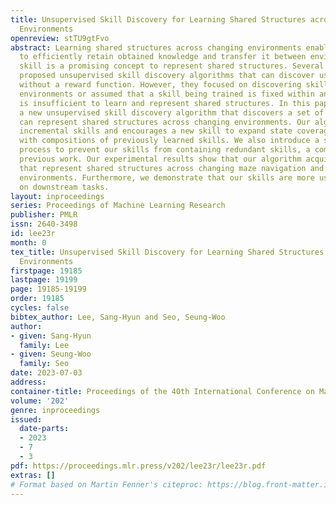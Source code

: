```yaml
---
title: Unsupervised Skill Discovery for Learning Shared Structures across Changing
  Environments
openreview: stTU9gtFvo
abstract: Learning shared structures across changing environments enables an agent
  to efficiently retain obtained knowledge and transfer it between environments. A
  skill is a promising concept to represent shared structures. Several recent works
  proposed unsupervised skill discovery algorithms that can discover useful skills
  without a reward function. However, they focused on discovering skills in stationary
  environments or assumed that a skill being trained is fixed within an episode, which
  is insufficient to learn and represent shared structures. In this paper, we introduce
  a new unsupervised skill discovery algorithm that discovers a set of skills that
  can represent shared structures across changing environments. Our algorithm trains
  incremental skills and encourages a new skill to expand state coverage obtained
  with compositions of previously learned skills. We also introduce a skill evaluation
  process to prevent our skills from containing redundant skills, a common issue in
  previous work. Our experimental results show that our algorithm acquires skills
  that represent shared structures across changing maze navigation and locomotion
  environments. Furthermore, we demonstrate that our skills are more useful than baselines
  on downstream tasks.
layout: inproceedings
series: Proceedings of Machine Learning Research
publisher: PMLR
issn: 2640-3498
id: lee23r
month: 0
tex_title: Unsupervised Skill Discovery for Learning Shared Structures across Changing
  Environments
firstpage: 19185
lastpage: 19199
page: 19185-19199
order: 19185
cycles: false
bibtex_author: Lee, Sang-Hyun and Seo, Seung-Woo
author:
- given: Sang-Hyun
  family: Lee
- given: Seung-Woo
  family: Seo
date: 2023-07-03
address: 
container-title: Proceedings of the 40th International Conference on Machine Learning
volume: '202'
genre: inproceedings
issued:
  date-parts:
  - 2023
  - 7
  - 3
pdf: https://proceedings.mlr.press/v202/lee23r/lee23r.pdf
extras: []
# Format based on Martin Fenner's citeproc: https://blog.front-matter.io/posts/citeproc-yaml-for-bibliographies/
---
```

